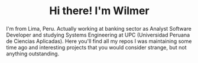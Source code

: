 ###

<h1 align="center">Hi there! I'm Wilmer</h1>

###

<p align="left">I'm from Lima, Peru. Actually working at banking sector as Analyst Software Developer and studying Systems Engineering at UPC (Universidad Peruana de Ciencias Aplicadas). Here you'll find all my repos I was maintaining some time ago and interesting projects that you would consider strange, but not anything outstanding.</p>

###
